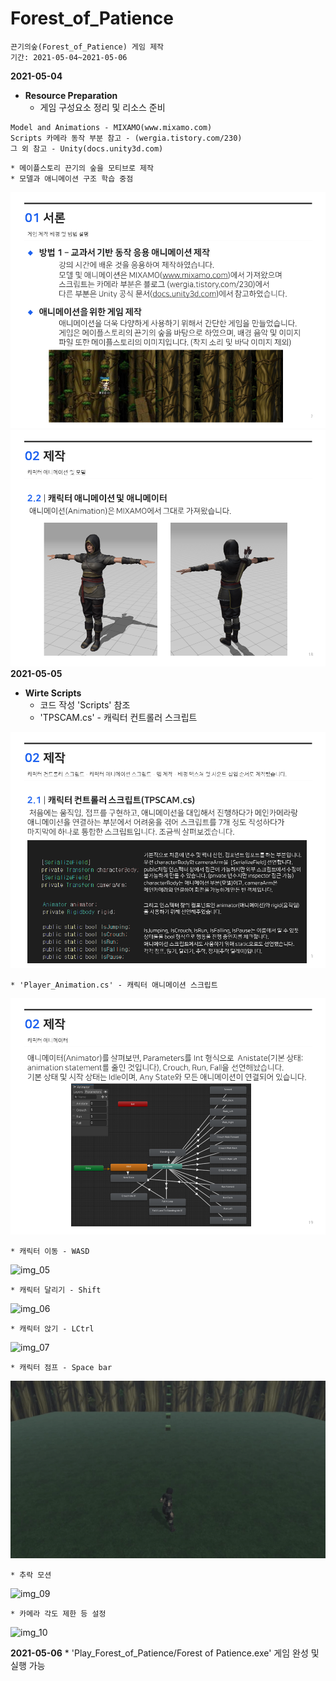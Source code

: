 # Forest_of_Patience
```
끈기의숲(Forest_of_Patience) 게임 제작
기간: 2021-05-04~2021-05-06
```
**2021-05-04**

* **Resource Preparation**
	* 게임 구성요소 정리 및 리소스 준비
```
Model and Animations - MIXAMO(www.mixamo.com)
Scripts 카메라 동작 부분 참고 - (wergia.tistory.com/230)
그 외 참고 - Unity(docs.unity3d.com)
```
	* 메이플스토리 끈기의 숲을 모티브로 제작
	* 모델과 애니메이션 구조 학습 중점

![img_01](/Images/Slide1.PNG)
![img_02](/Images/Slide3.PNG)
**2021-05-05**

* **Wirte Scripts**
	* 코드 작성 'Scripts' 참조
	* 'TPSCAM.cs' - 캐릭터 컨트롤러 스크립트

![img_03](/Images/Slide2.PNG)

	* 'Player_Animation.cs' - 캐릭터 애니메이션 스크립트

![img_04](/Images/Slide4.PNG)

	* 캐릭터 이동 - WASD
![img_05](/Images/Move.gif)

	* 캐릭터 달리기 - Shift
![img_06](/Images/Run.gif)

	* 캐릭터 앉기 - LCtrl
![img_07](/Images/Sit.gif)

	* 캐릭터 점프 - Space bar
![img_08](/Images/Jump.gif)

	* 추락 모션
![img_09](/Images/fall.gif)

	* 카메라 각도 제한 등 설정
![img_10](/Images/Camera.gif)

**2021-05-06**
	* 'Play_Forest_of_Patience/Forest of Patience.exe' 게임 완성 및 실행 가능
